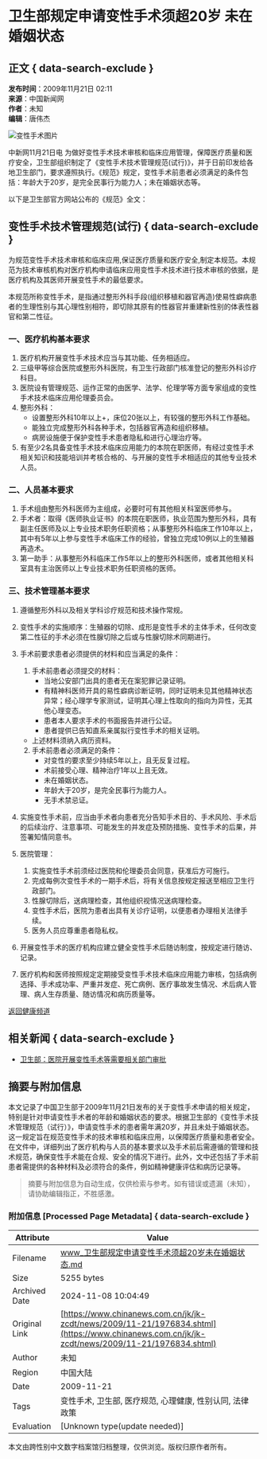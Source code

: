# 卫生部规定申请变性手术须超20岁 未在婚姻状态

## 正文 { data-search-exclude }


**发布时间**：2009年11月21日 02:11  
**来源**：中国新闻网  
**作者**：未知  
**编辑**：唐伟杰  

![变性手术图片](http://i2.chinanews.com/zwimg/01.jpg)

中新网11月21日电 为做好变性手术技术审核和临床应用管理，保障医疗质量和医疗安全，卫生部组织制定了《变性手术技术管理规范(试行)》，并于日前印发给各地卫生部门，要求遵照执行。《规范》规定，变性手术前患者必须满足的条件包括：年龄大于20岁，是完全民事行为能力人；未在婚姻状态等。

以下是卫生部官方网站公布的《规范》全文：

## 变性手术技术管理规范(试行) { data-search-exclude }

为规范变性手术技术审核和临床应用,保证医疗质量和医疗安全,制定本规范。本规范为技术审核机构对医疗机构申请临床应用变性手术技术进行技术审核的依据，是医疗机构及其医师开展变性手术的最低要求。

本规范所称变性手术，是指通过整形外科手段(组织移植和器官再造)使易性癖病患者的生理性别与其心理性别相符，即切除其原有的性器官并重建新性别的体表性器官和第二性征。

### 一、医疗机构基本要求

1. 医疗机构开展变性手术技术应当与其功能、任务相适应。
2. 三级甲等综合医院或整形外科医院，有卫生行政部门核准登记的整形外科诊疗科目。
3. 医院设有管理规范、运作正常的由医学、法学、伦理学等方面专家组成的变性手术技术临床应用伦理委员会。
4. 整形外科：
   - 设置整形外科10年以上+，床位20张以上，有较强的整形外科工作基础。
   - 能独立完成整形外科各种手术，包括器官再造和组织移植。
   - 病房设施便于保护变性手术患者隐私和进行心理治疗等。
5. 有至少2名具备变性手术技术临床应用能力的本院在职医师，有经过变性手术相关知识和技能培训并考核合格的、与开展的变性手术相适应的其他专业技术人员。

### 二、人员基本要求

1. 手术组由整形外科医师为主组成，必要时可有其他相关科室医师参与。
2. 手术者：取得《医师执业证书》的本院在职医师，执业范围为整形外科，具有副主任医师及以上专业技术职务任职资格；从事整形外科临床工作10年以上，其中有5年以上参与变性手术临床工作的经验，曾独立完成10例以上的生殖器再造术。
3. 第一助手：从事整形外科临床工作5年以上的整形外科医师，或者其他相关科室具有主治医师以上专业技术职务任职资格的医师。

### 三、技术管理基本要求

1. 遵循整形外科以及相关学科诊疗规范和技术操作常规。
2. 变性手术的实施顺序：生殖器的切除、成形是变性手术的主体手术，任何改变第二性征的手术必须在性腺切除之后或与性腺切除术同期进行。
3. 手术前要求患者必须提供的材料和应当满足的条件：
   1. 手术前患者必须提交的材料：
      - 当地公安部门出具的患者无在案犯罪记录证明。
      - 有精神科医师开具的易性癖病诊断证明，同时证明未见其他精神状态异常；经心理学专家测试，证明其心理上性取向的指向为异性，无其他心理变态。
      - 患者本人要求手术的书面报告并进行公证。
      - 患者提供已告知直系亲属拟行变性手术的相关证明。
   - 上述材料须纳入病历资料。
   
   2. 手术前患者必须满足的条件：
      - 对变性的要求至少持续5年以上，且无反复过程。
      - 术前接受心理、精神治疗1年以上且无效。
      - 未在婚姻状态。
      - 年龄大于20岁，是完全民事行为能力人。
      - 无手术禁忌证。
   
4. 实施变性手术前，应当由手术者向患者充分告知手术目的、手术风险、手术后的后续治疗、注意事项、可能发生的并发症及预防措施、变性手术的后果，并签署知情同意书。
5. 医院管理：
   1. 实施变性手术前须经过医院和伦理委员会同意，获准后方可施行。
   2. 完成每例次变性手术的一期手术后，将有关信息按规定报送至相应卫生行政部门。
   3. 性腺切除后，送病理检查，其他组织视情况送病理检查。
   4. 变性手术后，医院为患者出具有关诊疗证明，以便患者办理相关法律手续。
   5. 医务人员应尊重患者隐私权。
6. 开展变性手术的医疗机构应建立健全变性手术后随访制度，按规定进行随访、记录。
7. 医疗机构和医师按照规定定期接受变性手术技术临床应用能力审核，包括病例选择、手术成功率、严重并发症、死亡病例、医疗事故发生情况、术后病人管理、病人生存质量、随访情况和病历质量等。

[返回健康频道](http://www.chinanews.com.cn/health.shtml)

## 相关新闻 { data-search-exclude }

- [卫生部：医院开展变性手术等需要相关部门审批](http://www.chinanews.com.cn/jk/news/2009/06-12/1731035.shtml)

## 摘要与附加信息

<!-- tcd_abstract -->
本文记录了中国卫生部于2009年11月21日发布的关于变性手术申请的相关规定，特别是针对申请变性手术者的年龄和婚姻状态的要求。根据卫生部的《变性手术技术管理规范（试行）》，申请变性手术的患者需年满20岁，并且未处于婚姻状态。这一规定旨在规范变性手术的技术审核和临床应用，以保障医疗质量和患者安全。在文件中，详细列出了医疗机构与人员的基本要求以及手术前后需遵循的管理和技术规范，确保变性手术能在合规、安全的情况下进行。此外，文中还包括了手术前患者需提供的各种材料及必须符合的条件，例如精神健康评估和病历记录等。
<!-- tcd_abstract_end -->

> 摘要与附加信息为自动生成，仅供检索与参考。如有错误或遗漏（未知），请协助编辑指正，不胜感激。

### 附加信息 [Processed Page Metadata] { data-search-exclude }

| Attribute       | Value                                  |
|-----------------|----------------------------------------|
| Filename        | www_卫生部规定申请变性手术须超20岁未在婚姻状态.md                             |
| Size            | 5255 bytes                           |
| Archived Date   | 2024-11-08 10:04:49                             |
| Original Link   | [https://www.chinanews.com.cn/jk/jk-zcdt/news/2009/11-21/1976834.shtml](https://www.chinanews.com.cn/jk/jk-zcdt/news/2009/11-21/1976834.shtml)                       |
| Author          | 未知                               |
| Region          | 中国大陆                               |
| Date            | 2009-11-21                                 |
| Tags            | 变性手术, 卫生部, 医疗规范, 心理健康, 性别认同, 法律政策                                 |
| Evaluation            | [Unknown type(update needed)]                                 |
<!-- tcd_table_end -->

本文由跨性别中文数字档案馆归档整理，仅供浏览。版权归原作者所有。
